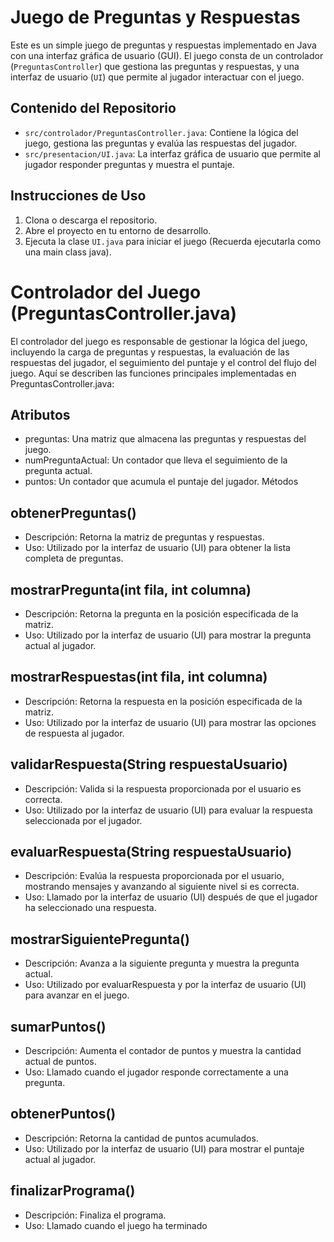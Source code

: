 
# Juego de Preguntas y Respuestas

Este es un simple juego de preguntas y respuestas implementado en Java con una interfaz gráfica de usuario (GUI). El juego consta de un controlador (`PreguntasController`) que gestiona las preguntas y respuestas, y una interfaz de usuario (`UI`) que permite al jugador interactuar con el juego.

## Contenido del Repositorio

- `src/controlador/PreguntasController.java`: Contiene la lógica del juego, gestiona las preguntas y evalúa las respuestas del jugador.
- `src/presentacion/UI.java`: La interfaz gráfica de usuario que permite al jugador responder preguntas y muestra el puntaje.

## Instrucciones de Uso

1. Clona o descarga el repositorio.
2. Abre el proyecto en tu entorno de desarrollo.
3. Ejecuta la clase `UI.java` para iniciar el juego (Recuerda ejecutarla como una main class java).

# Controlador del Juego (PreguntasController.java)
El controlador del juego es responsable de gestionar la lógica del juego, incluyendo la carga de preguntas y respuestas, la evaluación de las respuestas del jugador, el seguimiento del puntaje y el control del flujo del juego. Aquí se describen las funciones principales implementadas en PreguntasController.java:

## Atributos
- preguntas: Una matriz que almacena las preguntas y respuestas del juego.
- numPreguntaActual: Un contador que lleva el seguimiento de la pregunta actual.
- puntos: Un contador que acumula el puntaje del jugador.
Métodos

## obtenerPreguntas()

- Descripción: Retorna la matriz de preguntas y respuestas.
- Uso: Utilizado por la interfaz de usuario (UI) para obtener la lista completa de preguntas.

## mostrarPregunta(int fila, int columna)

- Descripción: Retorna la pregunta en la posición especificada de la matriz.
- Uso: Utilizado por la interfaz de usuario (UI) para mostrar la pregunta actual al jugador.

## mostrarRespuestas(int fila, int columna)

- Descripción: Retorna la respuesta en la posición especificada de la matriz.
- Uso: Utilizado por la interfaz de usuario (UI) para mostrar las opciones de respuesta al jugador.

## validarRespuesta(String respuestaUsuario)

- Descripción: Valida si la respuesta proporcionada por el usuario es correcta.
- Uso: Utilizado por la interfaz de usuario (UI) para evaluar la respuesta seleccionada por el jugador.

## evaluarRespuesta(String respuestaUsuario)

- Descripción: Evalúa la respuesta proporcionada por el usuario, mostrando mensajes y avanzando al siguiente nivel si es correcta.
- Uso: Llamado por la interfaz de usuario (UI) después de que el jugador ha seleccionado una respuesta.

## mostrarSiguientePregunta()

- Descripción: Avanza a la siguiente pregunta y muestra la pregunta actual.
- Uso: Utilizado por evaluarRespuesta y por la interfaz de usuario (UI) para avanzar en el juego.

## sumarPuntos()

- Descripción: Aumenta el contador de puntos y muestra la cantidad actual de puntos.
- Uso: Llamado cuando el jugador responde correctamente a una pregunta.

## obtenerPuntos()

- Descripción: Retorna la cantidad de puntos acumulados.
- Uso: Utilizado por la interfaz de usuario (UI) para mostrar el puntaje actual al jugador.

## finalizarPrograma()

- Descripción: Finaliza el programa.
- Uso: Llamado cuando el juego ha terminado
